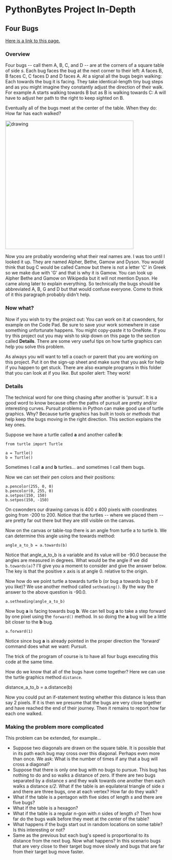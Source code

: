 # PythonBytes Project In-Depth

## Four Bugs


[Here is a link to this page.](https://github.com/robfatland/pythonbytes/tree/master/projects/bugs#pythonbytes-project-in-depth)


### Overview

Four bugs -- call them A, B, C, and D -- are at the corners of a square table of side *s*. Each bug
faces the bug at the next corner to their left: A faces B, B faces C, C faces D and D faces A. At a 
signal all the bugs begin walking: Each towards the bug it is facing. They take identical-length tiny bug steps
and as you might imagine they constantly adjust the direction of their walk. For example A starts walking towards
B but as B is walking towards C: A will have to adjust her path to the right to keep sighted on B. 


Eventually all of the bugs meet at the center of the table. When they do: How far has each walked? 


<img src="https://github.com/robfatland/pythonbytes/blob/master/projects/bugs/bugpaths2.png" alt="drawing" width="400"/>


Now you are probably wondering what their real names are. I was too until I looked it up. They are named Alpher, 
Bethe, Gamow and Dyson. You would think that bug C would be called Camow but there is not a letter 'C' in Greek
so we make due with 'G' and that is why it is Gamow. You can look up Alpher Bethe and Gamow on Wikipedia but it 
will not mention Dyson. He came along later to explain everything. So technically the bugs should be abbreviated
A, B, G and D but that would confuse everyone. Come to think of it this paragraph probably didn't help.


### Now what?

Now if you wish to try the project out: You can work on it at cswonders, for example on the Code Pad. Be sure
to save your work somewhere in case something unfortunate happens. You might copy-paste it to OneNote. If you
try this project out you may wish to skip down on this page to the section called **Details**. There are some
very useful tips on how turtle graphics can help you solve this problem. 


As always you will want to tell a coach or parent that you are working on this project. Put it on the sign-up 
sheet and make sure that you ask for help if you happen to get stuck. There are also example programs in this
folder that you can look at if you like. But spoiler alert: They work!




### Details


The technical word for one thing chasing after another is 'pursuit'. It is a good word to know because
often the paths of pursuit are pretty and/or interesting curves. Pursuit problems in Python can make good 
use of turtle graphics. Why? Because turtle graphics has built in 
tools or *methods* that help keep the bugs moving in the right direction. 
This section explains the key ones. 


Suppose we have a turtle called **a** and another called **b**:


```
from turtle import Turtle

a = Turtle()
b = Turtle()
```

Sometimes I call **a** and **b** turtles... and sometimes I call them bugs. 

Now we can set their pen colors and their positions:

```
a.pencolor(255, 0, 0)
b.pencolor(0, 255, 0)
a.setpos(150, 150)
b.setpos(150, -150)
```

On cswonders our drawing canvas is 400 x 400 pixels with coordinates going from -200 to 200. Notice that
the turtles -- where we placed them -- are pretty far out there but they are still visible on the canvas. 


Now on the canvas or table-top there is an angle from turtle a to turtle b. We can determine this angle
using the towards method:


```
angle_a_to_b = a.towards(b)
```

Notice that angle_a_to_b is a variable and its value will be -90.0 because the angles are measured in degrees. 
What would be the angle if we did ```b.towards(a)```? I'll give you a moment to consider and give the answer below.
The key is that the positive x axis is at angle 0. relative to the origin.


Now how do we point turtle a towards turtle b (or bug a towards bug b if you like)? We use another method called
```setheading()```. By the way the answer to the above question is -90.0. 


```
a.setheading(angle_a_to_b)
```

Now bug **a** is facing towards bug **b**. We can tell bug **a** to take a step forward by one pixel using
the ```forward()``` method. In so doing the **a** bug will be a little bit closer to the **b** bug.


```
a.forward(1)
```

Notice since bug **a** is already pointed in the proper direction the 'forward' command does what we want: Pursuit.


The trick of the program of course is to have all four bugs executing this code at the same time.


How do we know that all of the bugs have come together? Here we can use the turtle graphics method ```distance```.


distance_a_to_b = a.distance(b)


Now you could put an if-statement testing whether this distance is less than say 2 pixels. If it is then we 
presume that the bugs are very close together and have reached the end of their journey. Then it remains to 
report how far each one walked. 


### Making the problem more complicated

This problem can be extended, for example...

- Suppose two diagonals are drawn on the square table. It is possible that in its path 
each bug may cross over this diagonal. Perhaps even more than once. We ask: 
What is the number of times if any that a bug will cross a diagonal?
- Suppose that there is only one bug with no bugs to pursue. This bug has nothing to do and so walks
a distance of zero. If there are two bugs separated by a distance *s* and they walk towards one 
another then each walks a distance *s/2*. What if the table is an equilateral triangle of side *s* 
and there are three bugs, one at each vertex? How far do they walk?
- What if the table is a pentagon with five sides of length *s* and there are five bugs? 
- What if the table is a hexagon? 
- What if the table is a regular n-gon with *n* sides of length *s*? Then how far do the bugs walk
before they meet at the center of the table? 
- What happens if the bugs start out in random locations on some table? Is this interesting or not?
- Same as the previous but each bug's speed is proportional to its distance from the next bug.
Now what happens? In this scenario bugs that are very close to their target bug move slowly and bugs 
that are far from their target bug move faster. 



